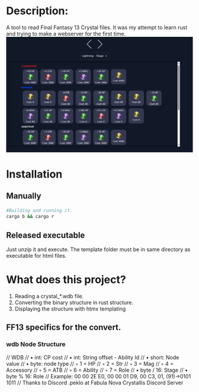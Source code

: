 # Description:
A tool to read Final Fantasy 13 Crystal files.
It was my attempt to learn rust and trying to make a webserver for the first time.
![How it should look like](readme_1.png)

# Installation
## Manually
```bash
#Building and running it.
cargo b && cargo r
```

## Released executable
Just unzip it and execute.
The template folder must be in same directory as executable for html files.

# What does this project?
1. Reading a crystal_*.wdb file.
2. Converting the binary structure in rust structure.
3. Displaying the structure with htmx templating

## FF13 specifics for the convert.
### wdb Node Structure
// WDB
//     • int: CP cost
//     • int: String offset - Ability Id
//     • short: Node value
//     • byte: node type
//         ◦ 1 = HP
//         ◦ 2 = Str
//         ◦ 3 = Mag
//         ◦ 4 = Accessory
//         ◦ 5 = ATB
//         ◦ 6 = Ability
//         ◦ 7 = Role
//     • byte / 16: Stage
//     • byte % 16: Role
// Example: 00 00 2E E0, 00 00 01 D9, 00 C3, 01, (91)->0101 1011
// Thanks to Discord .peklo at Fabula Nova Crystallis Discord Server





